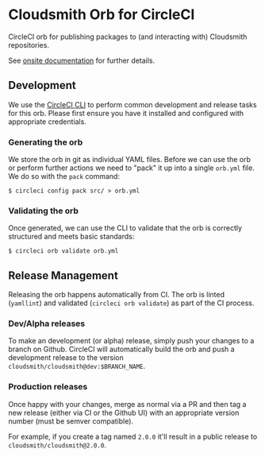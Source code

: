 # Cloudsmith Orb for CircleCI

CircleCI orb for publishing packages to (and interacting with) Cloudsmith repositories.

See [onsite documentation](https://circleci.com/orbs/registry/orb/cloudsmith/cloudsmith) for further details.

## Development

We use the [CircleCI CLI](https://circleci.com/docs/2.0/local-cli/) to perform common development and release tasks for this orb. Please first ensure you have it installed and configured with appropriate credentials.

### Generating the orb

We store the orb in git as individual YAML files. Before we can use the orb or perform further actions we need to "pack" it up into a single `orb.yml` file. We do so with the `pack` command:

```
$ circleci config pack src/ > orb.yml
```

### Validating the orb

Once generated, we can use the CLI to validate that the orb is correctly structured and meets basic standards:

```
$ circleci orb validate orb.yml
```

## Release Management

Releasing the orb happens automatically from CI. The orb is linted (`yamllint`) and validated (`circleci orb validate`) as part of the CI process.

### Dev/Alpha releases

To make an development (or alpha) release, simply push your changes to a branch on Github. CircleCI will automatically build the orb and push a development release to the version `cloudsmith/cloudsmith@dev:$BRANCH_NAME`.

### Production releases

Once happy with your changes, merge as normal via a PR and then tag a new release (either via CI or the Github UI) with an appropriate version number (must be semver compatible).

For example, if you create a tag named `2.0.0` it'll result in a public release to `cloudsmith/cloudsmith@2.0.0`.
